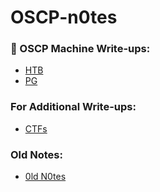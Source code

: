 # OSCP-n0tes

### 📕 OSCP Machine Write-ups:
+ [HTB](https://github.com/h4md153v63n/OSCP-n0tes/blob/main/01_Practice-List.md#-htb-oscp-machines-writeups)
+ [PG](https://github.com/h4md153v63n/OSCP-n0tes/blob/main/01_Practice-List.md#-pg-oscp-machines-writeups)

### For Additional Write-ups:
+ [CTFs](https://github.com/h4md153v63n/CTFs?tab=readme-ov-file#-write-ups)

### Old Notes:
+ [0ld N0tes](https://github.com/h4md153v63n/OSCP-n0tes/blob/main/0ld_N0tes.md)

